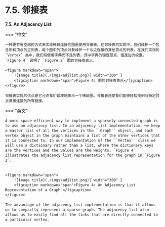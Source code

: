 # 7.5. 邻接表

**7.5. An Adjacency List**

=== "中文"

    一种更节省空间的方式来实现稀疏连接的图是使用邻接表。在邻接表的实现中，我们维护一个包含所有顶点的主列表，每个图中的顶点对象维护一个与之连接的其他顶点的列表。在我们实现的 `Vertex` 类中，我们将使用字典而不是列表，其中字典的键是顶点，值是边的权重。`Figure 4` 说明了 `Figure 2` 图的邻接表表示。
    
    <figure markdown="span">
        ![Image title](./imgs/adjlist.png){ width="300" }
        <figcaption markdown="span">Figure 4: 图的邻接表表示</figcaption>
    </figure>
    
    邻接表实现的优点是它允许我们紧凑地表示一个稀疏图。邻接表还使我们能够轻松找到与特定顶点直接连接的所有链接。

=== "英文"

    A more space-efficient way to implement a sparsely connected graph is to use an adjacency list. In an adjacency list implementation, we keep a master list of all the vertices in the ``Graph`` object, and each vertex object in the graph maintains a list of the other vertices that it is connected to. In our implementation of the ``Vertex`` class we will use a dictionary rather than a list, where the dictionary keys are the vertices and the values are the weights. `Figure 4` illustrates the adjacency list representation for the graph in `Figure 2`.
            
            
    <figure markdown="span">
        ![Image title](./imgs/adjlist.png){ width="300" }
        <figcaption markdown="span">Figure 4: An Adjacency List Representation of a Graph </figcaption>
    </figure>
    
    The advantage of the adjacency list implementation is that it allows us to compactly represent a sparse graph. The adjacency list also allows us to easily find all the links that are directly connected to a particular vertex.